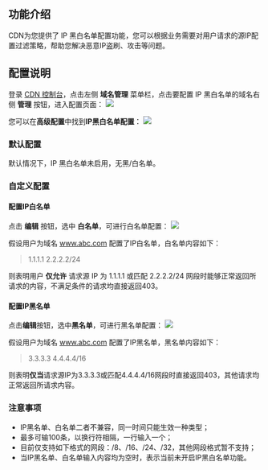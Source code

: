 ## 功能介绍
CDN为您提供了 IP 黑白名单配置功能，您可以根据业务需要对用户请求的源IP配置过滤策略，帮助您解决恶意IP盗刷、攻击等问题。


## 配置说明
登录 [CDN 控制台](https://console.qcloud.com/cdn)，点击左侧 **域名管理** 菜单栏，点击要配置 IP 黑白名单的域名右侧 **管理** 按钮，进入配置页面：
![](https://mc.qcloudimg.com/static/img/9d802ad649c5f051b31bb87e42ddde5b/image.png)

您可以在**高级配置**中找到**IP黑白名单配置**：
![](https://mc.qcloudimg.com/static/img/cff0543a5a631c34e4c42f48b3d1e939/image.png)


### 默认配置
默认情况下，IP 黑白名单未启用，无黑/白名单。


### 自定义配置
#### 配置IP白名单
点击 **编辑** 按钮，选中 **白名单**，可进行白名单配置：
![](https://mc.qcloudimg.com/static/img/05895dcbe0087a82b5eef7090bbdaebd/image.png)

假设用户为域名 www.abc.com  配置了IP白名单，白名单内容如下：

> 1.1.1.1
> 2.2.2.2/24

则表明用户 **仅允许** 请求源 IP 为 1.1.1.1 或匹配 2.2.2.2/24 网段时能够正常返回所请求的内容，不满足条件的请求均直接返回403。 


#### 配置IP黑名单
点击**编辑**按钮，选中**黑名单**，可进行黑名单配置：
![](https://mc.qcloudimg.com/static/img/8624887bebd45498030f90d377ef5fb3/image.png)

假设用户为域名  www.abc.com  配置了IP黑名单，黑名单内容如下：

> 3.3.3.3
> 4.4.4.4/16

则表明**仅当**请求源IP为3.3.3.3或匹配4.4.4.4/16网段时直接返回403，其他请求均正常返回所请求内容。


### 注意事项
+ IP黑名单、白名单二者不兼容，同一时间只能生效一种类型；
+ 最多可输100条，以换行符相隔，一行输入一个；
+ 目前仅支持如下格式的网段：/8、/16、/24、/32，其他网段格式暂不支持；
+ 当IP黑名单、白名单输入内容均为空时，表示当前未开启IP黑白名单功能。


